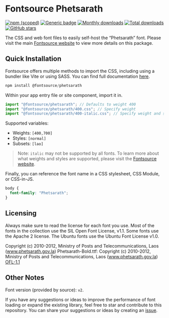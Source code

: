 # Fontsource Phetsarath

[![npm (scoped)](https://img.shields.io/npm/v/@fontsource/phetsarath?color=brightgreen)](https://www.npmjs.com/package/@fontsource/phetsarath) [![Generic badge](https://img.shields.io/badge/fontsource-passing-brightgreen)](https://github.com/fontsource/fontsource) [![Monthly downloads](https://badgen.net/npm/dm/@fontsource/phetsarath)](https://github.com/fontsource/fontsource) [![Total downloads](https://badgen.net/npm/dt/@fontsource/phetsarath)](https://github.com/fontsource/fontsource) [![GitHub stars](https://img.shields.io/github/stars/fontsource/fontsource.svg?style=social&label=Star)](https://github.com/fontsource/fontsource/stargazers)

The CSS and web font files to easily self-host the “Phetsarath” font. Please visit the main [Fontsource website](https://fontsource.org/fonts/phetsarath) to view more details on this package.

## Quick Installation

Fontsource offers multiple methods to import the CSS, including using a bundler like Vite or using SASS. You can find full documentation [here](https://fontsource.org/docs/getting-started/introduction).

```javascript
npm install @fontsource/phetsarath
```

Within your app entry file or site component, import it in.

```javascript
import "@fontsource/phetsarath"; // Defaults to weight 400
import "@fontsource/phetsarath/400.css"; // Specify weight
import "@fontsource/phetsarath/400-italic.css"; // Specify weight and style
```

Supported variables:
- Weights: `[400,700]`
- Styles: `[normal]`
- Subsets: `[lao]`

> Note: `italic` may not be supported by all fonts. To learn more about what weights and styles are supported, please visit the [Fontsource website](https://fontsource.org/fonts/phetsarath).

Finally, you can reference the font name in a CSS stylesheet, CSS Module, or CSS-in-JS.

```css
body {
  font-family: "Phetsarath";
}
```

## Licensing
Always make sure to read the license for each font you use. Most of the fonts in the collection use the SIL Open Font License, v1.1. Some fonts use the Apache 2 license. The Ubuntu fonts use the Ubuntu Font License v1.0.

Copyright (c) 2010-2012, Ministry of Posts and Telecommunications, Laos (www.phetsarath.gov.la) Phetsarath-Bold.ttf: Copyright (c) 2010-2012, Ministry of Posts and Telecommunications, Laos (www.phetsarath.gov.la)
[OFL-1.1](https://openfontlicense.org)

## Other Notes
Font version (provided by source): `v2`.

If you have any suggestions or ideas to improve the performance of font loading or expand the existing library, feel free to star and contribute to this repository. You can share your suggestions or ideas by creating an [issue](https://github.com/fontsource/fontsource/issues).